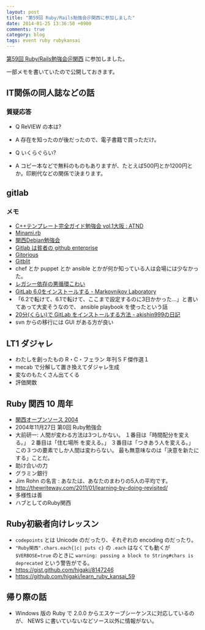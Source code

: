 ```yaml
---
layout: post
title: "第59回 Ruby/Rails勉強会＠関西に参加しました"
date: 2014-01-25 13:36:50 +0900
comments: true
category: blog
tags: event ruby rubykansai
---
```

[第59回 Ruby/Rails勉強会＠関西](https://github.com/rubykansai/workshops/wiki/Kansaiworkshop059) に参加しました。

一部メモを書いていたので公開しておきます。

<!--more-->

## IT関係の同人誌などの話

### 質疑応答

- Q ReVIEW の本は?
- A 存在を知ったのが後だったので、電子書籍で買っただけ。

- Q いくらぐらい?
- A コピー本などで無料のものもありますが、たとえば500円とか1200円とか。印刷代などの関係で決まります。

## gitlab

### メモ

- [C++テンプレート完全ガイド勉強会 vol.1大阪 : ATND](http://atnd.org/events/47159)
- [Minami.rb](http://qwik.jp/minamirb/)
- [関西Debian勉強会](https://wiki.debian.org/KansaiDebianMeeting)
- [Gitlab は貧者の github enterprise](http://www.slideshare.net/takafumionaka/is-there-anynecessityofusinggithubenterprise)
- [Gitorious](https://gitorious.org/)
- [Gitblit](http://gitblit.com/)
- chef とか puppet とか ansible とかが何か知っている人は会場には少なかった。
- [レガシー依存の悪循環こわい](https://twitter.com/koichiroo/status/425454305944952832/photo/1)
- [GitLab 6.0をインストールする - Markovnikov Laboratory](http://mrk1869.com/blog/gitlab_installation/)
- 「6.2で転けて、6.1で転けて、ここまで設定するのに3日かかった…」と書いてあって大変そうなので、 ansible playbook を使ったという話
- [20分(くらい)で GitLab をインストールする方法 - akishin999の日記](http://d.hatena.ne.jp/akishin999/20130819/1376868748)
- svn からの移行には GUI がある方が良い

## LT1 ダジャレ

- わたしを創ったもの R・C・フェラン 年刊ＳＦ傑作選１
- mecab で分解して置き換えてダジャレ生成
- 変なのもたくさん出てくる
- 評価関数

## Ruby 関西 10 周年

- [関西オープンソース 2004](https://k-of.jp/2004/)
- 2004年11月27日 第0回 Ruby勉強会
- 大前研一: 人間が変わる方法は3つしかない。 １番目は「時間配分を変える。」 ２番目は「住む場所 を変える。」 ３番目は「つきあう人を変える。」 この３つの要素でしか人間は変わらない。 最も無意味なのは「決意を新たにする」ことだ。
- 助け合いの力
- グラミン銀行
- Jim Rohn の名言 : あなたは、あなたのまわりの5人の平均です。
- <http://thewriteway.com/2011/01/learning-by-doing-revisited/>
- 多様性は善
- ハブとしてのRuby関西

## Ruby初級者向けレッスン

- `codepoints` とは Unicode のだったり、それぞれの encoding のだったり。
- `"Ruby関西".chars.each{|c| puts c}` の `.each` はなくても動くが `$VERBOSE=true` のときに `warning: passing a block to String#chars is deprecated` という警告がでる。
- <https://gist.github.com/higaki/8147246>
- <https://github.com/higaki/learn_ruby_kansai_59>

## 帰り際の話

- Windows 版の Ruby で 2.0.0 からエスケープシーケンスに対応しているのが、
  NEWS に書いていないなどソース以外に情報がない。
